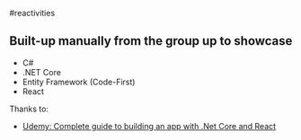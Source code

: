#reactivities
## Built-up manually from the group up to showcase

- C#
- .NET Core
- Entity Framework (Code-First)
- React

<!-- [Live Site](https://sidemotion-dating-app.herokuapp.com/) -->

Thanks to:
* [Udemy: Complete guide to building an app with .Net Core and React](https://www.udemy.com/course/complete-guide-to-building-an-app-with-net-core-and-react)
